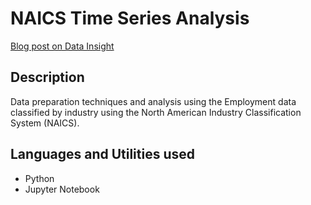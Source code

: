 # NAICS Time Series Analysis

[Blog post on Data Insight](https://www.datainsightonline.com/post/data-visualization-using-matplotlib-in-python)

## Description
Data preparation techniques and analysis using the Employment data classified by industry using the North American Industry Classification System (NAICS).

## Languages and Utilities used

* Python
* Jupyter Notebook
